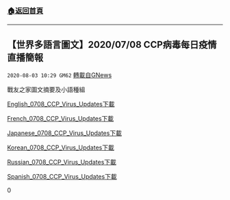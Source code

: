 ###  [:house:返回首頁](https://github.com/ourhimalayas/txt)
---

## 【世界多語言圖文】2020/07/08 CCP病毒每日疫情直播簡報
`2020-08-03 10:29 GM62` [轉載自GNews](https://gnews.org/zh-hant/283970/)

戰友之家圖文摘要及小語種組

[English\_0708\_CCP\_Virus\_Updates](https://s3.amazonaws.com/gnews-media-offload/wp-content/uploads/2020/08/03101900/English_0708_CCP_Virus_Updates-2.pdf)[下載](https://s3.amazonaws.com/gnews-media-offload/wp-content/uploads/2020/08/03101900/English_0708_CCP_Virus_Updates-2.pdf)

[French\_0708\_CCP\_Virus\_Updates](https://s3.amazonaws.com/gnews-media-offload/wp-content/uploads/2020/08/03101855/French_0708_CCP_Virus_Updates-1.pdf)[下載](https://s3.amazonaws.com/gnews-media-offload/wp-content/uploads/2020/08/03101855/French_0708_CCP_Virus_Updates-1.pdf)

[Japanese\_0708\_CCP\_Virus\_Updates](https://s3.amazonaws.com/gnews-media-offload/wp-content/uploads/2020/08/03101912/Japanese_0708_CCP_Virus_Updates-1.pdf)[下載](https://s3.amazonaws.com/gnews-media-offload/wp-content/uploads/2020/08/03101912/Japanese_0708_CCP_Virus_Updates-1.pdf)

[Korean\_0708\_CCP\_Virus\_Updates](https://s3.amazonaws.com/gnews-media-offload/wp-content/uploads/2020/08/03101908/Korean_0708_CCP_Virus_Updates-1.pdf)[下載](https://s3.amazonaws.com/gnews-media-offload/wp-content/uploads/2020/08/03101908/Korean_0708_CCP_Virus_Updates-1.pdf)

[Russian\_0708\_CCP\_Virus\_Updates](https://s3.amazonaws.com/gnews-media-offload/wp-content/uploads/2020/08/03101917/Russian_0708_CCP_Virus_Updates-1.pdf)[下載](https://s3.amazonaws.com/gnews-media-offload/wp-content/uploads/2020/08/03101917/Russian_0708_CCP_Virus_Updates-1.pdf)

[Spanish\_0708\_CCP\_Virus\_Updates](https://s3.amazonaws.com/gnews-media-offload/wp-content/uploads/2020/08/03101904/Spanish_0708_CCP_Virus_Updates-1.pdf)[下載](https://s3.amazonaws.com/gnews-media-offload/wp-content/uploads/2020/08/03101904/Spanish_0708_CCP_Virus_Updates-1.pdf)



0
